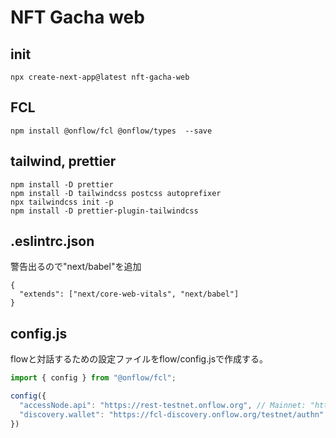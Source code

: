 # NFT Gacha web

## init

```
npx create-next-app@latest nft-gacha-web
```

## FCL

```
npm install @onflow/fcl @onflow/types  --save
```

## tailwind, prettier

```
npm install -D prettier
npm install -D tailwindcss postcss autoprefixer
npx tailwindcss init -p
npm install -D prettier-plugin-tailwindcss
```

## .eslintrc.json

警告出るので"next/babel"を追加
```
{
  "extends": ["next/core-web-vitals", "next/babel"]
}
```

## config.js

flowと対話するための設定ファイルをflow/config.jsで作成する。

```js
import { config } from "@onflow/fcl";

config({
  "accessNode.api": "https://rest-testnet.onflow.org", // Mainnet: "https://rest-mainnet.onflow.org"
  "discovery.wallet": "https://fcl-discovery.onflow.org/testnet/authn" // Mainnet: "https://fcl-discovery.onflow.org/authn"
})
```